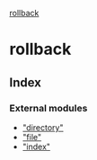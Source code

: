 [rollback](README.md)

# rollback

## Index

### External modules

* ["directory"](modules/_directory_.md)
* ["file"](modules/_file_.md)
* ["index"](modules/_index_.md)

